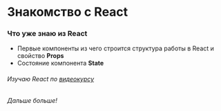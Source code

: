# Знакомство с React

### Что уже знаю из React

- Первые компоненты из чего строится структура работы в React и свойство **Props**
- Состояние компонента **State**


###### Изучаю React по [видеокурсу](https://www.youtube.com/playlist?list=PLVfMKQXDAhGV90yI1FzsciwEi-11ILfAG)
###### Дальше больше!